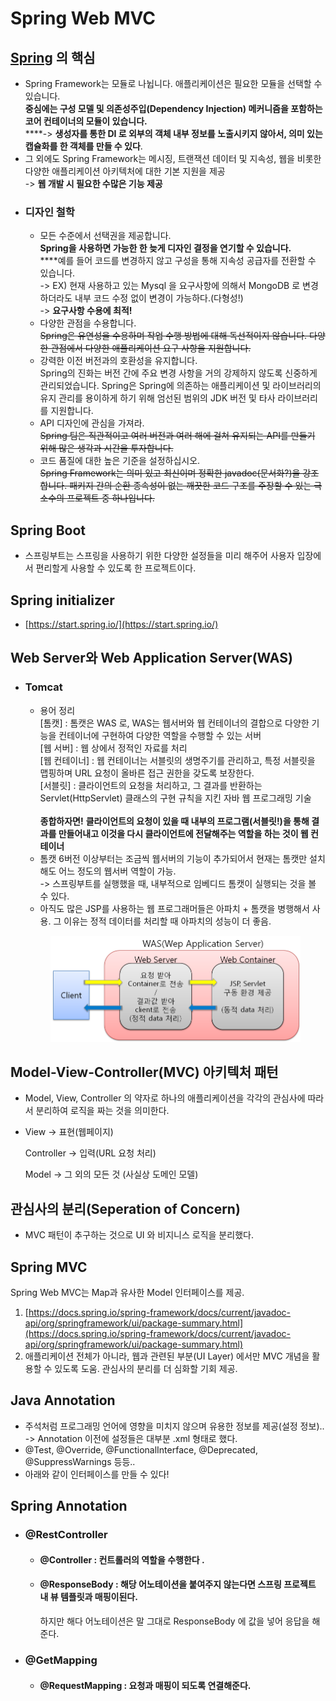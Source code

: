 # Spring Web MVC

## [Spring](https://docs.spring.io/spring-framework/docs/current/reference/html/overview.html#overview) 의 핵심

* Spring Framework는 모듈로 나뉩니다. 애플리케이션은 필요한 모듈을 선택할 수 있습니다. \
  **중심에는 구성 모델 및 의존성주입(Dependency Injection) 메커니즘을 포함하는 코어 컨테이너의 모듈이 있습니다.**\
  ****-> **생성자를 통한 DI 로 외부의 객체 내부 정보를 노출시키지 않아서, 의미 있는 캡슐화를 한 객체를 만들 수 있다**.
* 그 외에도 Spring Framework는 메시징, 트랜잭션 데이터 및 지속성, 웹을 비롯한 다양한 애플리케이션 아키텍처에 대한 기본 지원을 제공 \
  \-> **웹 개발 시 필요한 수많은 기능 제공**
* ### 디자인 철학
  * 모든 수준에서 선택권을 제공합니다. \
    **Spring을 사용하면 가능한 한 늦게 디자인 결정을 연기할 수 있습니다.** \
    ****예를 들어 코드를 변경하지 않고 구성을 통해 지속성 공급자를 전환할 수 있습니다.\
    \->  EX) 현재 사용하고 있는 Mysql 을 요구사항에 의해서 MongoDB 로 변경하더라도 내부 코드 수정 없이 변경이 가능하다.(다형성!)\
    \-> **요구사항 수용에 최적!**
  * 다양한 관점을 수용합니다. \
    ~~Spring은 유연성을 수용하며 작업 수행 방법에 대해 독선적이지 않습니다. 다양한 관점에서 다양한 애플리케이션 요구 사항을 지원합니다.~~
  * 강력한 이전 버전과의 호환성을 유지합니다. \
    Spring의 진화는 버전 간에 주요 변경 사항을 거의 강제하지 않도록 신중하게 관리되었습니다. Spring은 Spring에 의존하는 애플리케이션 및 라이브러리의 유지 관리를 용이하게 하기 위해 엄선된 범위의 JDK 버전 및 타사 라이브러리를 지원합니다.
  * API 디자인에 관심을 가져라. \
    ~~Spring 팀은 직관적이고 여러 버전과 여러 해에 걸쳐 유지되는 API를 만들기 위해 많은 생각과 시간을 투자합니다.~~
  * 코드 품질에 대한 높은 기준을 설정하십시오. \
    ~~Spring Framework는 의미 있고 최신이며 정확한 javadoc(문서화?)을 강조합니다. 패키지 간의 순환 종속성이 없는 깨끗한 코드 구조를 주장할 수 있는 극소수의 프로젝트 중 하나입니다.~~

## Spring Boot

* 스프링부트는 스프링을 사용하기 위한 다양한 설정들을 미리 해주어 사용자 입장에서 편리할게 사용할 수 있도록 한 프로젝트이다.

## Spring initializer

* [https://start.spring.io/](https://start.spring.io/)

## Web Server와 Web Application Server(WAS)

*   ### Tomcat



    * 용어 정리\
      \[톰캣] : 톰캣은 WAS 로, WAS는 웹서버와 웹 컨테이너의 결합으로 다양한 기능을 컨테이너에 구현하여 다양한 역할을 수행할 수 있는 서버\
      \[웹 서버] : 웹 상에서 정적인 자료를 처리\
      \[웹 컨테이너] : 웹 컨테이너는 서블릿의 생명주기를 관리하고, 특정 서블릿을 맵핑하며 URL 요청이 올바른 접근 권한을 갖도록 보장한다.\
      \[서블릿] :  클라이언트의 요청을 처리하고, 그 결과를 반환하는 Servlet(HttpServlet) 클래스의 구현 규칙을 지킨 자바 웹 프로그래밍 기술\
      &#x20;\
      **종합하자면!** **클라이언트의 요청이 있을 때 내부의 프로그램(서블릿!)을 통해 결과를 만들어내고 이것을 다시 클라이언트에 전달해주는 역할을 하는 것이 웹 컨테이너**&#x20;
    * 톰캣 6버전 이상부터는 조금씩 웹서버의 기능이 추가되어서 현재는 톰캣만 설치해도 어느 정도의 웹서버 역할이 가능.\
      \-> 스프링부트를 실행했을 때, 내부적으로 임베디드 톰캣이 실행되는 것을 볼 수 있다.
    * 아직도 많은 JSP를 사용하는 웹 프로그래머들은 아파치 + 톰캣을 병행해서 사용. 그 이유는 정적 데이터를 처리할 때 아파치의 성능이 더 좋음.

    <figure><img src="../../.gitbook/assets/image (2).png" alt=""><figcaption></figcaption></figure>

## Model-View-Controller(MVC) 아키텍처 패턴

* Model, View, Controller 의 약자로 하나의 애플리케이션을 각각의 관심사에 따라서 분리하여 로직을 짜는 것을 의미한다.
*   View → 표현(웹페이지)

    Controller → 입력(URL 요청 처리)

    Model → 그 외의 모든 것 (사실상 도메인 모델)

## 관심사의 분리(Seperation of Concern)

* MVC 패턴이 추구하는 것으로 UI 와 비지니스 로직을 분리했다.

## Spring MVC

Spring Web MVC는 Map과 유사한 Model 인터페이스를 제공.

1. [https://docs.spring.io/spring-framework/docs/current/javadoc-api/org/springframework/ui/package-summary.html](https://docs.spring.io/spring-framework/docs/current/javadoc-api/org/springframework/ui/package-summary.html)
2. 애플리케이션 전체가 아니라, 웹과 관련된 부분(UI Layer) 에서만 MVC 개념을 활용할 수 있도록 도움. 관심사의 분리를 더 심화할 기회 제공.

## Java Annotation

* 주석처럼 프로그래밍 언어에 영향을 미치지 않으며 유용한 정보를 제공(설정 정보)..\
  \-> Annotation 이전에 설정들은 대부분 .xml 형태로 했다.
* @Test, @Override, @FunctionalInterface, @Deprecated, @SuppressWarnings 등등..
* 아래와 같이 인터페이스를 만들 수 있다!

## Spring Annotation

* ### @RestController
  * #### @Controller : 컨트롤러의 역할을 수행한다 .
  *   #### @ResponseBody : 해당 어노테이션을 붙여주지 않는다면 스프링 프로젝트 내 뷰 템플릿과 매핑이된다.

      하지만 해다 어노테이션은 말 그대로 ResponseBody 에 값을 넣어 응답을 해준다.
* ### @GetMapping
  * #### @RequestMapping : 요청과 매핑이 되도록 연결해준다.
